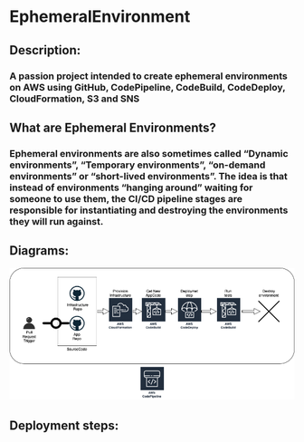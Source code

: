 # EphemeralEnvironment

## Description:
### A passion project intended to create ephemeral environments on AWS using GitHub, CodePipeline, CodeBuild, CodeDeploy, CloudFormation, S3 and SNS

## What are Ephemeral Environments?
### Ephemeral environments are also sometimes called “Dynamic environments”, “Temporary environments”, “on-demand environments” or “short-lived environments”. The idea is that instead of environments “hanging around” waiting for someone to use them, the CI/CD pipeline stages are responsible for instantiating and destroying the environments they will run against.

## Diagrams:
![Initial pipeline diagram](https://raw.githubusercontent.com/PetarGjorgievski/EphemeralEnvironment/develop/Diagrams/Untitled%20Diagram-5.png)
## Deployment steps:
